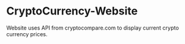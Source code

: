 # CryptoCurrency-Website
Website uses API from cryptocompare.com to display current crypto currency prices.
